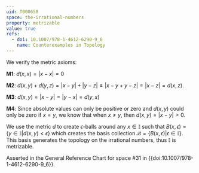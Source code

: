 ```yaml
---
uid: T000658
space: the-irrational-numbers
property: metrizable
value: true
refs:
  - doi: 10.1007/978-1-4612-6290-9_6
    name: Counterexamples in Topology
---
```

We verify the metric axioms:

$\textbf{M1}:$ $d(x,x)= |x-x|=0$

$\textbf{M2}:$ $d(x,y)+d(y,z) = |x - y| + |y - z| \geq |x - y + y - z| = |x - z| = d(x,z)$.

$\textbf{M3}:$ $d(x,y) = |x - y| = |y - x| = d(y,x)$

$\textbf{M4}:$ Since absolute values can only be positive or zero and $d(x,y)$ could only be zero if $x=y$, we know that when $x \ne y$, then $d(x,y) = |x - y| > 0$.  

We use the metric $d$ to create $\epsilon$-balls around any $x\in \mathbb{I}$ such that $B(x,\epsilon) =\{ y \in \mathbb{I} | d(x,y)<\epsilon \}$ which creates the basis collection $\mathcal{B} = \{ B(x,\epsilon) | \epsilon \in \mathbb{I}\}$.  This basis generates the topology on the irrational numbers, thus $\mathbb{I}$ is metrizable.

Asserted in the General Reference Chart for space #31 in
{{doi:10.1007/978-1-4612-6290-9_6}}.
